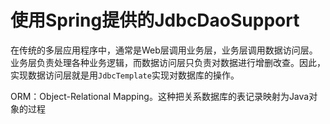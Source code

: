 



# 使用Spring提供的JdbcDaoSupport

在传统的多层应用程序中，通常是Web层调用业务层，业务层调用数据访问层。业务层负责处理各种业务逻辑，而数据访问层只负责对数据进行增删改查。因此，实现数据访问层就是用`JdbcTemplate`实现对数据库的操作。



ORM：Object-Relational Mapping。这种把关系数据库的表记录映射为Java对象的过程